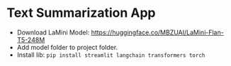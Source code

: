 # Text Summarization App

- Download LaMini Model: https://huggingface.co/MBZUAI/LaMini-Flan-T5-248M
- Add model folder to project folder.
- Install lib:
  `pip install streamlit langchain transformers torch`
